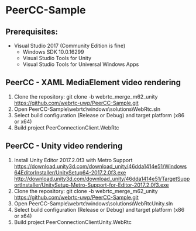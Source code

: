 # PeerCC-Sample

## Prerequisites:
- Visual Studio 2017 (Community Edition is fine)
  - Windows SDK 10.0.16299
  - Visual Studio Tools for Unity
  - Visual Studio Tools for Universal Windows Apps

## PeerCC - XAML MediaElement video rendering
1. Clone the repository: git clone -b webrtc_merge_m62_unity https://github.com/webrtc-uwp/PeerCC-Sample.git
2. Open PeerCC-Sample\webrtc\windows\solutions\WebRtc.sln
3. Select build configuration (Release or Debug) and target platform (x86 or x64)
4. Build project PeerConnectionClient.WebRtc

## PeerCC - Unity video rendering
1. Install Unity Editor 2017.2.0f3 with Metro Support
   https://download.unity3d.com/download_unity/46dda1414e51/Windows64EditorInstaller/UnitySetup64-2017.2.0f3.exe
   http://download.unity3d.com/download_unity/46dda1414e51/TargetSupportInstaller/UnitySetup-Metro-Support-for-Editor-2017.2.0f3.exe
2. Clone the repository: git clone -b webrtc_merge_m62_unity https://github.com/webrtc-uwp/PeerCC-Sample.git
3. Open PeerCC-Sample\webrtc\windows\solutions\WebRtcUnity.sln
4. Select build configuration (Release or Debug) and target platform (x86 or x64)
5. Build project PeerConnectionClientUnity.WebRtc
